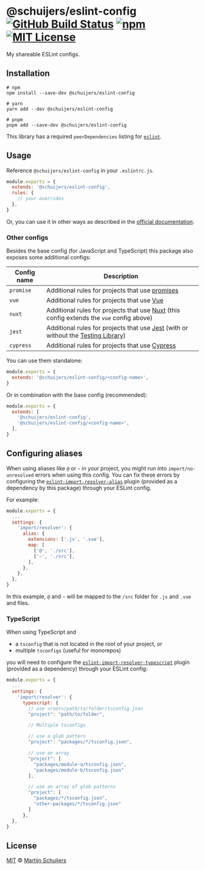 # @schuijers/eslint-config [![GitHub Build Status][shield-github-build-status]][shield-github-build-status] [![npm][shield-npm]][npm] [![MIT License][shield-license]][license]

My shareable ESLint configs.

## Installation

```shell script
# npm
npm install --save-dev @schuijers/eslint-config

# yarn
yarn add --dev @schuijers/eslint-config

# pnpm
pnpm add --save-dev @schuijers/eslint-config
```

This library has a required `peerDependencies` listing for [`eslint`](https://eslint.org).

## Usage

Reference `@schuijers/eslint-config` in your `.eslintrc.js`.

<!-- prettier-ignore -->
```javascript
module.exports = {
  extends: '@schuijers/eslint-config',
  rules: {
    // your overrides
  },
}
```

Or, you can use it in other ways as described in the
[official documentation](https://eslint.org/docs/user-guide/configuring/configuration-files#extending-configuration-files).

### Other configs

Besides the base config (for JavaScript and TypeScript) this package also exposes some additional
configs:

| Config name | Description                                                                                                                                 |
| ----------- | ------------------------------------------------------------------------------------------------------------------------------------------- |
| `promise`   | Additional rules for projects that use [promises](https://developer.mozilla.org/en-US/docs/Web/JavaScript/Reference/Global_Objects/Promise) |
| `vue`       | Additional rules for projects that use [Vue](https://vuejs.org/)                                                                            |
| `nuxt`      | Additional rules for projects that use [Nuxt](https://nuxtjs.org/) (this config extends the `vue` config above)                             |
| `jest`      | Additional rules for projects that use [Jest](https://jestjs.io/) (with or without the [Testing Library](https://testing-library.com/))     |
| `cypress`   | Additional rules for projects that use [Cypress](https://www.cypress.io/)                                                                   |

You can use them standalone:

<!-- prettier-ignore -->
```javascript
module.exports = {
  extends: '@schuijers/eslint-config/<config-name>',
}
```

Or in combination with the base config (recommended):

<!-- prettier-ignore -->
```javascript
module.exports = {
  extends: [
    '@schuijers/eslint-config',
    '@schuijers/eslint-config/<config-name>',
  ],
}
```

## Configuring aliases

When using aliases like `@` or `~` in your project, you might run into `import/no-unresolved` errors
when using this config. You can fix these errors by configuring the
[`eslint-import-resolver-alias`](https://github.com/johvin/eslint-import-resolver-alias) plugin
(provided as a dependency by this package) through your ESLint config.

For example:

<!-- prettier-ignore -->
```javascript
module.exports = {
  ...
  settings: {
    'import/resolver': {
      alias: {
        extensions: ['.js', '.vue'],
        map: [
          ['@', './src'],
          ['~', './src'],
        ],
      },
    },
  },
}
```

In this example, `@` and `~` will be mapped to the `/src` folder for `.js` and `.vue` and files.

### TypeScript

When using TypeScript and

- a `tsconfig` that is not located in the root of your project, or
- multiple `tsconfigs` (useful for monorepos)

you will need to configure the
[`eslint-import-resolver-typescript`](https://github.com/import-js/eslint-import-resolver-typescript)
plugin (provided as a dependency) through your ESLint config:

<!-- prettier-ignore -->
```javascript
module.exports = {
  ...
  settings: {
    'import/resolver': {
      typescript: {
        // use <root>/path/to/folder/tsconfig.json
        "project": "path/to/folder",

        // Multiple tsconfigs

        // use a glob pattern
        "project": "packages/*/tsconfig.json",

        // use an array
        "project": [
          "packages/module-a/tsconfig.json",
          "packages/module-b/tsconfig.json"
        ],

        // use an array of glob patterns
        "project": [
          "packages/*/tsconfig.json",
          "other-packages/*/tsconfig.json"
        ]
      },
  },
}
```

## License

[MIT][license] &copy; [Martijn Schuijers][me]

[license]: ./LICENSE
[me]: https://github.com/schuijers
[npm]: https://npmjs.org/package/@schuijers/eslint-config
[shield-github-build-status]: https://github.com/schuijers/eslint-config/workflows/Release/badge.svg
[shield-license]: https://img.shields.io/badge/License-MIT-lavender.svg
[shield-npm]: https://img.shields.io/npm/v/@schuijers/eslint-config.svg
